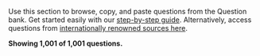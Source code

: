 Use this section to browse, copy, and paste questions from the Question bank. Get started easily with our [step-by-step guide](https://ons.gov.uk). Alternatively, access questions from [internationally renowned sources here](https://ons.gov.uk).

**Showing 1,001 of 1,001 questions.**
